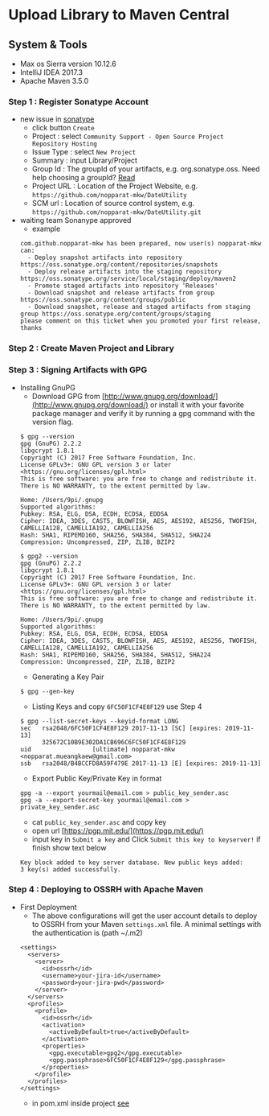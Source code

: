 # Upload Library to Maven Central

## System & Tools
- Max os Sierra version 10.12.6
- IntelliJ IDEA 2017.3
- Apache Maven 3.5.0

### Step 1 : Register Sonatype Account

- new issue in [sonatype](https://issues.sonatype.org/)
  - click button `Create`
  - Project : select `Community Support - Open Source Project Repository Hosting`
  - Issue Type : select `New Project`
  - Summary : input Library/Project
  - Group Id : The groupId of your artifacts, e.g. org.sonatype.oss. Need help choosing a groupId? [Read](http://central.sonatype.org/pages/choosing-your-coordinates.html)
  - Project URL : Location of the Project Website, e.g. `https://github.com/nopparat-mkw/DateUtility`
  - SCM url : Location of source control system, e.g. `https://github.com/nopparat-mkw/DateUtility.git`
- waiting team Sonanype approved
  - example 
  ``` 
  com.github.nopparat-mkw has been prepared, now user(s) nopparat-mkw can:
    - Deploy snapshot artifacts into repository https://oss.sonatype.org/content/repositories/snapshots
    - Deploy release artifacts into the staging repository https://oss.sonatype.org/service/local/staging/deploy/maven2
    - Promote staged artifacts into repository 'Releases'
    - Download snapshot and release artifacts from group https://oss.sonatype.org/content/groups/public
    - Download snapshot, release and staged artifacts from staging group https://oss.sonatype.org/content/groups/staging
  please comment on this ticket when you promoted your first release, thanks
  ```
  
### Step 2 : Create Maven Project and Library
### Step 3 : Signing Artifacts with GPG

- Installing GnuPG
  - Download GPG from [http://www.gnupg.org/download/](http://www.gnupg.org/download/) or install it with your favorite package manager and verify it by running a gpg command with the version flag.
  ```
  $ gpg --version
  gpg (GnuPG) 2.2.2
  libgcrypt 1.8.1
  Copyright (C) 2017 Free Software Foundation, Inc.
  License GPLv3+: GNU GPL version 3 or later <https://gnu.org/licenses/gpl.html>
  This is free software: you are free to change and redistribute it.
  There is NO WARRANTY, to the extent permitted by law.
  
  Home: /Users/9pi/.gnupg
  Supported algorithms:
  Pubkey: RSA, ELG, DSA, ECDH, ECDSA, EDDSA
  Cipher: IDEA, 3DES, CAST5, BLOWFISH, AES, AES192, AES256, TWOFISH, CAMELLIA128, CAMELLIA192, CAMELLIA256
  Hash: SHA1, RIPEMD160, SHA256, SHA384, SHA512, SHA224
  Compression: Uncompressed, ZIP, ZLIB, BZIP2
  ``` 
  ```
  $ gpg2 --version
  gpg (GnuPG) 2.2.2
  libgcrypt 1.8.1
  Copyright (C) 2017 Free Software Foundation, Inc.
  License GPLv3+: GNU GPL version 3 or later <https://gnu.org/licenses/gpl.html>
  This is free software: you are free to change and redistribute it.
  There is NO WARRANTY, to the extent permitted by law.
  
  Home: /Users/9pi/.gnupg
  Supported algorithms:
  Pubkey: RSA, ELG, DSA, ECDH, ECDSA, EDDSA
  Cipher: IDEA, 3DES, CAST5, BLOWFISH, AES, AES192, AES256, TWOFISH, CAMELLIA128, CAMELLIA192, CAMELLIA256
  Hash: SHA1, RIPEMD160, SHA256, SHA384, SHA512, SHA224
  Compression: Uncompressed, ZIP, ZLIB, BZIP2
  ``` 
  - Generating a Key Pair
  ```
  $ gpg --gen-key
  ```
  - Listing Keys and copy `6FC50F1CF4E8F129` use Step 4
  ```
  $ gpg --list-secret-keys --keyid-format LONG
  sec   rsa2048/6FC50F1CF4E8F129 2017-11-13 [SC] [expires: 2019-11-13]
        325672C10B9E302DA1CB696C6FC50F1CF4E8F129
  uid                 [ultimate] nopparat-mkw <nopparat.mueangkaew@gmail.com>
  ssb   rsa2048/B4BCCFD8A59F479E 2017-11-13 [E] [expires: 2019-11-13]
  ```
  - Export Public Key/Private Key in format
  ```
  gpg -a --export yourmail@email.com > public_key_sender.asc
  gpg -a --export-secret-key yourmail@email.com > private_key_sender.asc
  ```
  - cat `public_key_sender.asc` and copy key
  - open url [https://pgp.mit.edu/](https://pgp.mit.edu/)
  - input key in `Submit a key` and Click `Submit this key to keyserver!`  if finish show text below
  ```
  Key block added to key server database. New public keys added: 
  3 key(s) added successfully.
  ```
  
### Step 4 : Deploying to OSSRH with Apache Maven

- First Deployment
  - The above configurations will get the user account details to deploy to OSSRH from your Maven `settings.xml` file. A minimal settings with the authentication is (path ~/.m2)
  ```
  <settings>
    <servers>
      <server>
        <id>ossrh</id>
        <username>your-jira-id</username>
        <password>your-jira-pwd</password>
      </server>
    </servers>
    <profiles>
      <profile>
        <id>ossrh</id>
        <activation>
          <activeByDefault>true</activeByDefault>
        </activation>
        <properties>
          <gpg.executable>gpg2</gpg.executable>
          <gpg.passphrase>6FC50F1CF4E8F129</gpg.passphrase>
        </properties>
      </profile>
    </profiles>
  </settings>
  ```
  - in pom.xml inside project [see](https://github.com/nopparat-mkw/DateUtility/blob/master/pom.xml)
